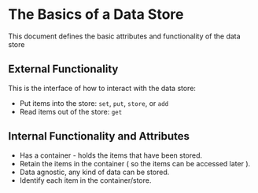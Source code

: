 # The Basics of a Data Store

This document defines the basic attributes and functionality of the data store

## External Functionality

This is the interface of how to interact with the data store:

- Put items into the store: `set`, `put`, `store`, or `add`
- Read items out of the store: `get`

## Internal Functionality and Attributes

- Has a container - holds the items that have been stored.
- Retain the items in the container ( so the items can be accessed later ).
- Data agnostic, any kind of data can be stored.
- Identify each item in the container/store.
